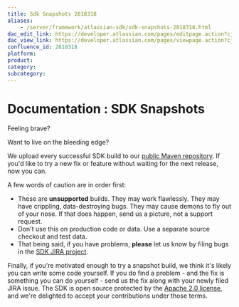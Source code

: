 ```yaml
---
title: Sdk Snapshots 2818318
aliases:
    - /server/framework/atlassian-sdk/sdk-snapshots-2818318.html
dac_edit_link: https://developer.atlassian.com/pages/editpage.action?cjm=wozere&pageId=2818318
dac_view_link: https://developer.atlassian.com/pages/viewpage.action?cjm=wozere&pageId=2818318
confluence_id: 2818318
platform:
product:
category:
subcategory:
---
```

# Documentation : SDK Snapshots

Feeling brave?

Want to live on the bleeding edge?

We upload every successful SDK build to our <a href="https://maven.atlassian.com/public-snapshot/com/atlassian/amps/atlassian-plugin-sdk" class="external-link">public Maven repository</a>. If you'd like to try a new fix or feature without waiting for the next release, now you can.

A few words of caution are in order first:

-   These are **unsupported** builds. They may work flawlessly. They may have crippling, data-destroying bugs. They may cause demons to fly out of your nose. If that does happen, send us a picture, not a support request.
-   Don't use this on production code or data. Use a separate source checkout and test data.
-   That being said, if you have problems, **please** let us know by filing bugs in the <a href="https://studio.atlassian.com/browse/AMPS" class="external-link">SDK JIRA project</a>.

Finally, if you're motivated enough to try a snapshot build, we think it's likely you can write some code yourself. If you do find a problem - and the fix is something you can do yourself - send us the fix along with your newly filed JIRA issue. The SDK is open source protected by the <a href="http://www.apache.org/licenses/LICENSE-2.0.html" class="external-link">Apache 2.0 license</a>, and we're delighted to accept your contributions under those terms.
















































































































































































































































































































